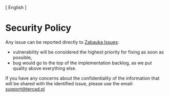 [ English ]

# Security Policy

Any issue can be reported directly to [Zabauka Issues](https://github.com/lyskouski/app-entertainment/issues):
- vulnerability will be considered the highest priority for fixing as soon as possible,
- bug would go to the top of the implementation backlog, as we put quality above everything else. 

If you have any concerns about the confidentiality of the information that will be shared with the identified issue, 
please use the email: [support@tercad.pl](mailto:support@tercad.pl)
